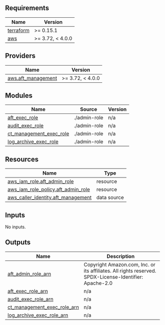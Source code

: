 ## Requirements

| Name | Version |
|------|---------|
| <a name="requirement_terraform"></a> [terraform](#requirement\_terraform) | >= 0.15.1 |
| <a name="requirement_aws"></a> [aws](#requirement\_aws) | >= 3.72, < 4.0.0 |

## Providers

| Name | Version |
|------|---------|
| <a name="provider_aws.aft_management"></a> [aws.aft\_management](#provider\_aws.aft\_management) | >= 3.72, < 4.0.0 |

## Modules

| Name | Source | Version |
|------|--------|---------|
| <a name="module_aft_exec_role"></a> [aft\_exec\_role](#module\_aft\_exec\_role) | ./admin-role | n/a |
| <a name="module_audit_exec_role"></a> [audit\_exec\_role](#module\_audit\_exec\_role) | ./admin-role | n/a |
| <a name="module_ct_management_exec_role"></a> [ct\_management\_exec\_role](#module\_ct\_management\_exec\_role) | ./admin-role | n/a |
| <a name="module_log_archive_exec_role"></a> [log\_archive\_exec\_role](#module\_log\_archive\_exec\_role) | ./admin-role | n/a |

## Resources

| Name | Type |
|------|------|
| [aws_iam_role.aft_admin_role](https://registry.terraform.io/providers/hashicorp/aws/latest/docs/resources/iam_role) | resource |
| [aws_iam_role_policy.aft_admin_role](https://registry.terraform.io/providers/hashicorp/aws/latest/docs/resources/iam_role_policy) | resource |
| [aws_caller_identity.aft_management](https://registry.terraform.io/providers/hashicorp/aws/latest/docs/data-sources/caller_identity) | data source |

## Inputs

No inputs.

## Outputs

| Name | Description |
|------|-------------|
| <a name="output_aft_admin_role_arn"></a> [aft\_admin\_role\_arn](#output\_aft\_admin\_role\_arn) | Copyright Amazon.com, Inc. or its affiliates. All rights reserved. SPDX-License-Identifier: Apache-2.0 |
| <a name="output_aft_exec_role_arn"></a> [aft\_exec\_role\_arn](#output\_aft\_exec\_role\_arn) | n/a |
| <a name="output_audit_exec_role_arn"></a> [audit\_exec\_role\_arn](#output\_audit\_exec\_role\_arn) | n/a |
| <a name="output_ct_management_exec_role_arn"></a> [ct\_management\_exec\_role\_arn](#output\_ct\_management\_exec\_role\_arn) | n/a |
| <a name="output_log_archive_exec_role_arn"></a> [log\_archive\_exec\_role\_arn](#output\_log\_archive\_exec\_role\_arn) | n/a |
